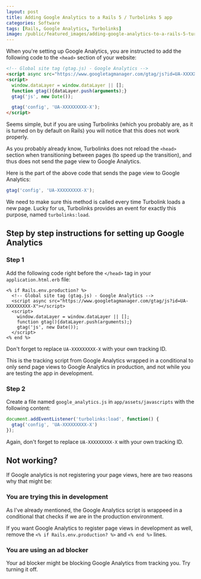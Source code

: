```yaml
---
layout: post
title: Adding Google Analytics to a Rails 5 / Turbolinks 5 app
categories: Software
tags: [Rails, Google Analytics, Turbolinks]
image: /public/featured_images/adding-google-analytics-to-a-rails-5-turbolinks-5-app.jpg
---
```


When you're setting up Google Analytics, you are instructed to add the following code to the `<head>` section of your website:

```html
<!-- Global site tag (gtag.js) - Google Analytics -->
<script async src="https://www.googletagmanager.com/gtag/js?id=UA-XXXXXXXXX-X"></script>
<script>
  window.dataLayer = window.dataLayer || [];
  function gtag(){dataLayer.push(arguments);}
  gtag('js', new Date());

  gtag('config', 'UA-XXXXXXXXX-X');
</script>
```

Seems simple, but if you are using Turbolinks (which you probably are, as it is turned on by default on Rails) you will notice that this does not work properly.

As you probably already know, Turbolinks does not reload the `<head>` section when transitioning between pages (to speed up the transition), and thus does not send the page view to Google Analytics.

Here is the part of the above code that sends the page view to Google Analytics:

```js
gtag('config', 'UA-XXXXXXXXX-X');
```

We need to make sure this method is called every time Turbolink loads a new page. Lucky for us, Turbolinks provides an event for exactly this purpose, named `turbolinks:load`.

## Step by step instructions for setting up Google Analytics
### Step 1
Add the following code right before the `</head>` tag in your `application.html.erb` file:
```erb
<% if Rails.env.production? %>
  <!-- Global site tag (gtag.js) - Google Analytics -->
  <script async src="https://www.googletagmanager.com/gtag/js?id=UA-XXXXXXXXX-X"></script>
  <script>
    window.dataLayer = window.dataLayer || [];
    function gtag(){dataLayer.push(arguments);}
    gtag('js', new Date());
  </script>
<% end %>
```

Don't forget to replace `UA-XXXXXXXXX-X` with your own tracking ID.

This is the tracking script from Google Analytics wrapped in a conditional to only send page views to Google Analytics in production, and not while you are testing the app in development.

### Step 2
Create a file named `google_analytics.js` in `app/assets/javascripts` with the following content:

```js
document.addEventListener('turbolinks:load', function() {
  gtag('config', 'UA-XXXXXXXXX-X')
});
```

Again, don't forget to replace `UA-XXXXXXXXX-X` with your own tracking ID.

## Not working?
If Google analytics is not registering your page views, here are two reasons why that might be:

### You are trying this in development
As I've already mentioned, the Google Analytics script is wrappeed in a conditional that checks if we are in the production environment.

If you want Google Analytics to register page views in development as well, remove the `<% if Rails.env.production? %>` and `<% end %>` lines.

### You are using an ad blocker
Your ad blocker might be blocking Google Analytics from tracking you. Try turning it off.
